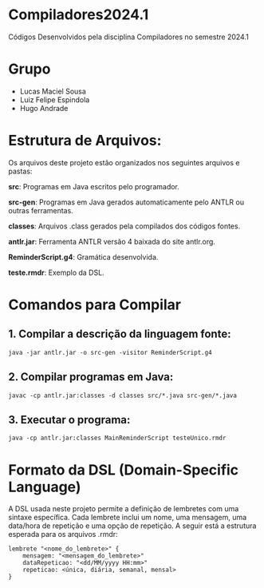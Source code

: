 # Compiladores2024.1
Códigos Desenvolvidos pela disciplina Compiladores
no semestre 2024.1

# Grupo
- Lucas Maciel Sousa
- Luiz Felipe Espindola
- Hugo Andrade

# Estrutura de Arquivos:

Os arquivos deste projeto estão organizados nos seguintes arquivos e pastas:

**src**: Programas em Java escritos pelo programador.

**src-gen**: Programas em Java gerados automaticamente pelo ANTLR ou outras ferramentas.

**classes**: Arquivos .class gerados pela compilados dos códigos fontes.

**antlr.jar**: Ferramenta ANTLR versão 4 baixada do site antlr.org.

**ReminderScript.g4**: Gramática desenvolvida.

**teste.rmdr**: Exemplo da DSL.

# Comandos para Compilar

## 1. Compilar a descrição da linguagem fonte:

```
java -jar antlr.jar -o src-gen -visitor ReminderScript.g4
```

## 2. Compilar programas em Java:
```
javac -cp antlr.jar:classes -d classes src/*.java src-gen/*.java
```

## 3. Executar o programa:

```
java -cp antlr.jar:classes MainReminderScript testeUnico.rmdr
```

# Formato da DSL (Domain-Specific Language)

A DSL usada neste projeto permite a definição de lembretes com uma sintaxe específica. Cada lembrete inclui um nome, uma mensagem, uma data/hora de repetição e uma opção de repetição. A seguir está a estrutura esperada para os arquivos .rmdr:

```
lembrete "<nome_do_lembrete>" {
    mensagem: "<mensagem_do_lembrete>"
    dataRepeticao: "<dd/MM/yyyy HH:mm>"
    repeticao: <única, diária, semanal, mensal>
}
```
